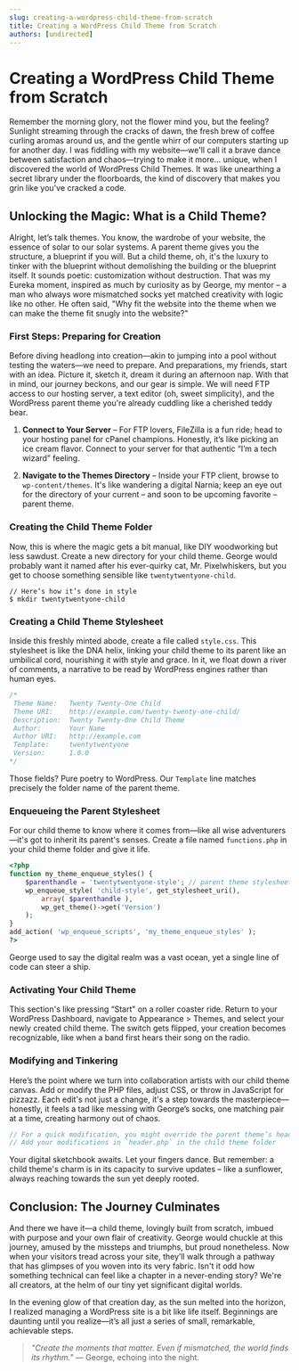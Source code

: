```yaml
---
slug: creating-a-wordpress-child-theme-from-scratch
title: Creating a WordPress Child Theme from Scratch
authors: [undirected]
---
```



# Creating a WordPress Child Theme from Scratch

Remember the morning glory, not the flower mind you, but the feeling? Sunlight streaming through the cracks of dawn, the fresh brew of coffee curling aromas around us, and the gentle whirr of our computers starting up for another day. I was fiddling with my website—we'll call it a brave dance between satisfaction and chaos—trying to make it more… unique, when I discovered the world of WordPress Child Themes. It was like unearthing a secret library under the floorboards, the kind of discovery that makes you grin like you've cracked a code.

## Unlocking the Magic: What is a Child Theme?

Alright, let’s talk themes. You know, the wardrobe of your website, the essence of solar to our solar systems. A parent theme gives you the structure, a blueprint if you will. But a child theme, oh, it's the luxury to tinker with the blueprint without demolishing the building or the blueprint itself. It sounds poetic: customization without destruction. That was my Eureka moment, inspired as much by curiosity as by George, my mentor – a man who always wore mismatched socks yet matched creativity with logic like no other. He often said, "Why fit the website into the theme when we can make the theme fit snugly into the website?"

### First Steps: Preparing for Creation

Before diving headlong into creation—akin to jumping into a pool without testing the waters—we need to prepare. And preparations, my friends, start with an idea. Picture it, sketch it, dream it during an afternoon nap. With that in mind, our journey beckons, and our gear is simple. We will need FTP access to our hosting server, a text editor (oh, sweet simplicity), and the WordPress parent theme you're already cuddling like a cherished teddy bear.

1. **Connect to Your Server** – For FTP lovers, FileZilla is a fun ride; head to your hosting panel for cPanel champions. Honestly, it’s like picking an ice cream flavor. Connect to your server for that authentic “I’m a tech wizard” feeling.

2. **Navigate to the Themes Directory** – Inside your FTP client, browse to `wp-content/themes`. It's like wandering a digital Narnia; keep an eye out for the directory of your current – and soon to be upcoming favorite – parent theme.

### Creating the Child Theme Folder

Now, this is where the magic gets a bit manual, like DIY woodworking but less sawdust. Create a new directory for your child theme. George would probably want it named after his ever-quirky cat, Mr. Pixelwhiskers, but you get to choose something sensible like `twentytwentyone-child`.

```shell
// Here’s how it’s done in style
$ mkdir twentytwentyone-child
```

### Creating a Child Theme Stylesheet

Inside this freshly minted abode, create a file called `style.css`. This stylesheet is like the DNA helix, linking your child theme to its parent like an umbilical cord, nourishing it with style and grace. In it, we float down a river of comments, a narrative to be read by WordPress engines rather than human eyes.

```css
/*
 Theme Name:   Twenty Twenty-One Child
 Theme URI:    http://example.com/twenty-twenty-one-child/
 Description:  Twenty Twenty-One Child Theme
 Author:       Your Name
 Author URI:   http://example.com
 Template:     twentytwentyone
 Version:      1.0.0
*/
```

Those fields? Pure poetry to WordPress. Our `Template` line matches precisely the folder name of the parent theme.

### Enqueueing the Parent Stylesheet

For our child theme to know where it comes from—like all wise adventurers—it's got to inherit its parent's senses. Create a file named `functions.php` in your child theme folder and give it life.

```php
<?php
function my_theme_enqueue_styles() {
    $parenthandle = 'twentytwentyone-style'; // parent theme stylesheet handle
    wp_enqueue_style( 'child-style', get_stylesheet_uri(),
        array( $parenthandle ),
        wp_get_theme()->get('Version')
    );
}
add_action( 'wp_enqueue_scripts', 'my_theme_enqueue_styles' );
?>
```

George used to say the digital realm was a vast ocean, yet a single line of code can steer a ship.

### Activating Your Child Theme

This section's like pressing “Start" on a roller coaster ride. Return to your WordPress Dashboard, navigate to Appearance > Themes, and select your newly created child theme. The switch gets flipped, your creation becomes recognizable, like when a band first hears their song on the radio.

### Modifying and Tinkering

Here’s the point where we turn into collaboration artists with our child theme canvas. Add or modify the PHP files, adjust CSS, or throw in JavaScript for pizzazz. Each edit's not just a change, it's a step towards the masterpiece—honestly, it feels a tad like messing with George’s socks, one matching pair at a time, creating harmony out of chaos.

```php
// For a quick modification, you might override the parent theme’s header
// Add your modifications in `header.php` in the child theme folder
```

Your digital sketchbook awaits. Let your fingers dance. But remember: a child theme's charm is in its capacity to survive updates – like a sunflower, always reaching towards the sun yet deeply rooted.

## Conclusion: The Journey Culminates

And there we have it—a child theme, lovingly built from scratch, imbued with purpose and your own flair of creativity. George would chuckle at this journey, amused by the missteps and triumphs, but proud nonetheless. Now when your visitors tread across your site, they’ll walk through a pathway that has glimpses of you woven into its very fabric. Isn't it odd how something technical can feel like a chapter in a never-ending story? We're all creators, at the helm of our tiny yet significant digital worlds.

In the evening glow of that creation day, as the sun melted into the horizon, I realized managing a WordPress site is a bit like life itself. Beginnings are daunting until you realize—it’s all just a series of small, remarkable, achievable steps.

> _"Create the moments that matter. Even if mismatched, the world finds its rhythm."_ — George, echoing into the night.